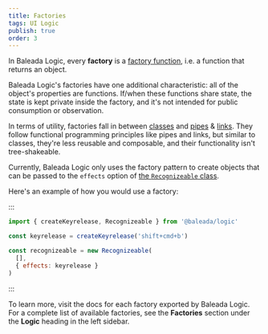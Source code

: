 ```yaml
---
title: Factories
tags: UI Logic
publish: true
order: 3
---
```


In Baleada Logic, every **factory** is a [factory function](https://medium.com/javascript-scene/javascript-factory-functions-with-es6-4d224591a8b1), i.e. a function that returns an object.

Baleada Logic's factories have one additional characteristic: all of the object's properties are functions. If/when these functions share state, the state is kept private inside the factory, and it's not intended for public consumption or observation.

In terms of utility, factories fall in between [classes](/docs/logic/classes-overview) and [pipes](/docs/logic/pipes-overview) & [links](/docs/logic/links-overview). They follow functional programming principles like pipes and links, but similar to classes, they're less reusable and composable, and their functionality isn't tree-shakeable.

Currently, Baleada Logic only uses the factory pattern to create objects that can be passed to the `effects` option of [the `Recognizeable` class](/docs/logic/classes/recognizeable).

Here's an example of how you would use a factory:

:::
```js
import { createKeyrelease, Recognizeable } from '@baleada/logic'

const keyrelease = createKeyrelease('shift+cmd+b')

const recognizeable = new Recognizeable(
  [],
  { effects: keyrelease }
)
```
:::

To learn more, visit the docs for each factory exported by Baleada Logic. For a complete list of available factories, see the **Factories** section under the **Logic** heading in the left sidebar.
